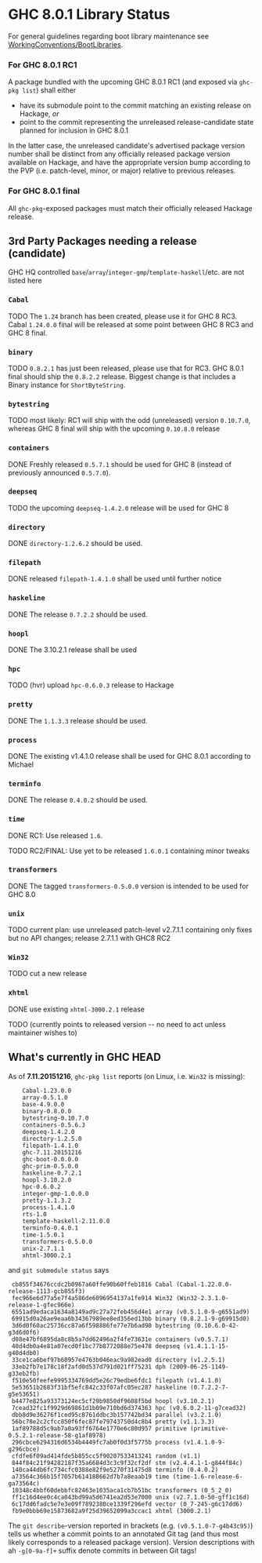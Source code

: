 # GHC 8.0.1 Library Status



For general guidelines regarding boot library maintenance see [WorkingConventions/BootLibraries](working-conventions/boot-libraries).


### For GHC 8.0.1 RC1



A package bundled with the upcoming GHC 8.0.1 RC1 (and exposed via `ghc-pkg list`) shall either


- have its submodule point to the commit matching an existing release on Hackage, *or*
- point to the commit representing the unreleased release-candidate state planned for inclusion in GHC 8.0.1


In the latter case, the unreleased candidate's advertised package version number shall be distinct from any officially released package version available on Hackage, and have the appropriate version bump according to the PVP (i.e. patch-level, minor, or major) relative to previous releases.


### For GHC 8.0.1 final



All `ghc-pkg`-exposed packages must match their officially released Hackage release.


## 3rd Party Packages needing a release (candidate)



GHC HQ controlled `base`/`array`/`integer-gmp`/`template-haskell`/etc. are not listed here


### `Cabal`



[](http://hackage.haskell.org/package/Cabal)



TODO The `1.24` branch has been created, please use it for GHC 8 RC3. Cabal `1.24.0.0` final will be released at some point between GHC 8 RC3 and GHC 8 final.


### `binary`



[](http://hackage.haskell.org/package/binary)



TODO `0.8.2.1` has just been released, please use that for RC3. GHC 8.0.1 final should ship the `0.8.2.2` release. Biggest change is that includes a Binary instance for `ShortByteString`.


### `bytestring`



[](http://hackage.haskell.org/package/bytestring)



TODO most likely: RC1 will ship with the odd (unreleased) version `0.10.7.0`, whereas GHC 8 final will ship with the upcoming `0.10.8.0` release


### `containers`



[](http://hackage.haskell.org/package/containers)



DONE Freshly released `0.5.7.1` should be used for GHC 8 (instead of previously announced `0.5.7.0`).


### `deepseq`



[](http://hackage.haskell.org/package/deepseq)



TODO the upcoming `deepseq-1.4.2.0` release will be used for GHC 8


### `directory`



[](http://hackage.haskell.org/package/directory)



DONE `directory-1.2.6.2` should be used.


### `filepath`



[](http://hackage.haskell.org/package/filepath)



DONE released `filepath-1.4.1.0` shall be used until further notice


### `haskeline`



[](http://hackage.haskell.org/package/haskeline)



DONE The release `0.7.2.2` should be used.


### `hoopl`



[](http://hackage.haskell.org/package/hoopl)



DONE The 3.10.2.1 release shall be used


### `hpc`



[](http://hackage.haskell.org/package/hpc)



TODO (hvr) upload `hpc-0.6.0.3` release to Hackage


### `pretty`



[](http://hackage.haskell.org/package/pretty)



DONE The `1.1.3.3` release should be used.


### `process`



[](http://hackage.haskell.org/package/process)



DONE The existing v1.4.1.0 release shall be used for GHC 8.0.1 according to Michael


### `terminfo`



[](http://hackage.haskell.org/package/terminfo)



DONE The release `0.4.0.2` should be used.


### `time`



[](http://hackage.haskell.org/package/time)



DONE RC1: Use released `1.6`.



TODO RC2/FINAL: Use yet to be released `1.6.0.1` containing minor tweaks


### `transformers`



[](http://hackage.haskell.org/package/transformers)



DONE The tagged `transformers-0.5.0.0` version is intended to be used for GHC 8.0


### `unix`



[](http://hackage.haskell.org/package/unix)



TODO current plan: use unreleased patch-level v2.7.1.1 containing only fixes but no API changes; release 2.7.1.1 with GHC8 RC2


### `Win32`



[](http://hackage.haskell.org/package/Win32)



TODO cut a new release


### `xhtml`



[](http://hackage.haskell.org/package/xhtml)



DONE use existing `xhtml-3000.2.1` release



TODO (currently points to released version -- no need to act unless maintainer wishes to)


## What's currently in GHC HEAD



As of **7.11.20151216**, `ghc-pkg list` reports (on Linux, i.e. `Win32` is missing):


```wiki
    Cabal-1.23.0.0
    array-0.5.1.0
    base-4.9.0.0
    binary-0.8.0.0
    bytestring-0.10.7.0
    containers-0.5.6.3
    deepseq-1.4.2.0
    directory-1.2.5.0
    filepath-1.4.1.0
    ghc-7.11.20151216
    ghc-boot-0.0.0.0
    ghc-prim-0.5.0.0
    haskeline-0.7.2.1
    hoopl-3.10.2.0
    hpc-0.6.0.2
    integer-gmp-1.0.0.0
    pretty-1.1.3.2
    process-1.4.1.0
    rts-1.0
    template-haskell-2.11.0.0
    terminfo-0.4.0.1
    time-1.5.0.1
    transformers-0.5.0.0
    unix-2.7.1.1
    xhtml-3000.2.1
```


and `git submodule status` says


```wiki
 cb855f34676ccdc2b0967a60ffe90b60ffeb1816 Cabal (Cabal-1.22.0.0-release-1113-gcb855f3)
 fec966e6d77a5e7f4a586de6096954137a1fe914 Win32 (Win32-2.3.1.0-release-1-gfec966e)
 6551ad9edaca1634a8149ad9c27a72feb456d4e1 array (v0.5.1.0-9-g6551ad9)
 69915d0a26ae9eaa6b34367989ee8ed356ed13bb binary (0.8.2.1-9-g69915d0)
 3d6d0f60ac25736cc87a6f598886fe77e7b6ad90 bytestring (0.10.6.0-42-g3d6d0f6)
 d08e47bf6895da8c8b5a7dd62496a2f4fe73631e containers (v0.5.7.1)
 40d4db0a4e81a07ecd0f1bc77b8772088e75e478 deepseq (v1.4.1.1-15-g40d4db0)
 33ce1ca6bef97b60957e4763b046eac9a982ead0 directory (v1.2.5.1)
 33eb2fb7e178c18f2afd0d537d791d021ff75231 dph (2009-06-25-1149-g33eb2fb)
 f510e50feefe9995334769dd5e26c79edbe6fdc1 filepath (v1.4.1.0)
 5e53651b2683f31bf5efc842c33f07afc05ec287 haskeline (0.7.2.2-7-g5e53651)
 b4477e825a93373124ec5cf29b9850df9608f5bd hoopl (v3.10.2.1)
 7cead32fc1f9929d69861d1b09e710bd6d374363 hpc (v0.6.0.2-11-g7cead32)
 dbb8d9e36276f1ced95c8761ddbc3b157742bd34 parallel (v3.2.1.0)
 56bc78e2c2cfcc850f6fec87fe79743750d4c8b4 pretty (v1.1.3.3)
 1af89788d5c9ab7a0a93ff6764e1770e6c80d957 primitive (primitive-0.5.2.1-release-58-g1af8978)
 296cbce6294316d6534b4449fc7ab0f0d3f5775b process (v1.4.1.0-9-g296cbce)
 cfdfe6f09ad414fde5b855cc5f90207533413241 random (v1.1)
 844f84c21f94282187f35a6684d3c3c9f32cf2df stm (v2.4.4.1-1-g844f84c)
 140ca44db6fc734cfc0388e82f9e5270f31475d8 terminfo (0.4.0.2)
 a73564c366b15f7057b614188662d7b7a8eaab19 time (time-1.6-release-6-ga73564c)
 10348c4bbf60debbfc82463e1035aca1cb7b51bc transformers (0_5_2_0)
 ff1c16d4ee0c4ca043bd99a5d6741ea2d53e7000 unix (v2.7.1.0-50-gff1c16d)
 6c17dd6fadc5e7e3e09f7892380ce1339f296efd vector (0_7-245-g6c17dd6)
 fb9e0bbb69e15873682a9f25d39652099a3ccac1 xhtml (3000.2.1)

```


The `git describe`-version reported in brackets (e.g. `(v0.5.1.0-7-g4b43c95)`) tells us whether a commit points to an annotated Git tag (and thus most likely corresponds to a released package version). Version descriptions with ah `-g[0-9a-f]+` suffix denote commits in between Git tags!


